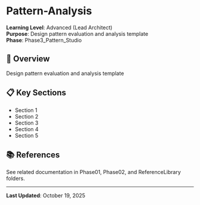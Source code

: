 # Pattern-Analysis

**Learning Level**: Advanced (Lead Architect)  
**Purpose**: Design pattern evaluation and analysis template  
**Phase**: Phase3_Pattern_Studio

## 🎯 Overview

Design pattern evaluation and analysis template

## 📋 Key Sections

- Section 1
- Section 2
- Section 3
- Section 4
- Section 5

## 📚 References

See related documentation in Phase01, Phase02, and ReferenceLibrary folders.

---

**Last Updated**: October 19, 2025

